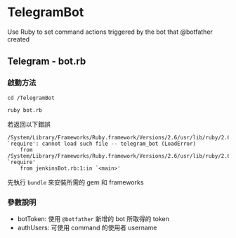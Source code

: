 # TelegramBot
Use Ruby to set command actions triggered by the bot that @botfather created

## Telegram - bot.rb

### 啟動方法
```
cd /TelegramBot

ruby bot.rb
```

若返回以下錯誤  
```
/System/Library/Frameworks/Ruby.framework/Versions/2.6/usr/lib/ruby/2.6.0/rubygems/core_ext/kernel_require.rb:54:in `require': cannot load such file -- telegram_bot (LoadError)
	from /System/Library/Frameworks/Ruby.framework/Versions/2.6/usr/lib/ruby/2.6.0/rubygems/core_ext/kernel_require.rb:54:in `require'
	from jenkinsBot.rb:1:in `<main>'
```
先執行 `bundle` 來安裝所需的 gem 和 frameworks  


### 參數說明
* botToken: 使用 `@botfather` 新增的 bot 所取得的 token  
* authUsers: 可使用 command 的使用者 username  
